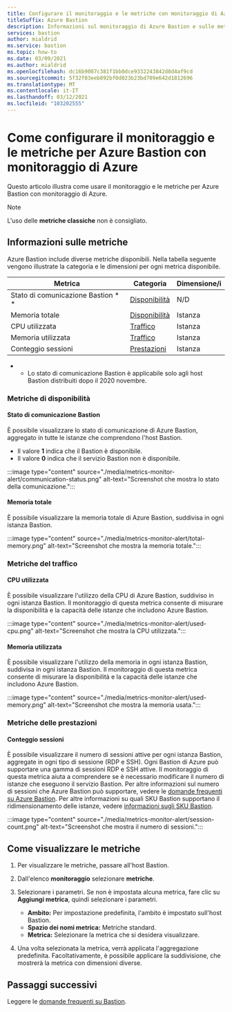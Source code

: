 ```yaml
---
title: Configurare il monitoraggio e le metriche con monitoraggio di Azure
titleSuffix: Azure Bastion
description: Informazioni sul monitoraggio di Azure Bastion e sulle metriche con monitoraggio di Azure, la soluzione per metriche, avvisi e log di diagnostica in Azure.
services: bastion
author: mialdrid
ms.service: bastion
ms.topic: how-to
ms.date: 03/09/2021
ms.author: mialdrid
ms.openlocfilehash: dc16b9007c381f1bb0dce9332243842d8d4af9cd
ms.sourcegitcommit: 5f32f03eeb892bf0d023b23bd709e642d1812696
ms.translationtype: MT
ms.contentlocale: it-IT
ms.lasthandoff: 03/12/2021
ms.locfileid: "103202555"
---
```

# <a name="how-to-configure-monitoring-and-metrics-for-azure-bastion-using-azure-monitor"></a>Come configurare il monitoraggio e le metriche per Azure Bastion con monitoraggio di Azure

Questo articolo illustra come usare il monitoraggio e le metriche per Azure Bastion con monitoraggio di Azure.

>[!NOTE]
>L'uso delle **metriche classiche** non è consigliato.
>

## <a name="about-metrics"></a>Informazioni sulle metriche

Azure Bastion include diverse metriche disponibili. Nella tabella seguente vengono illustrate la categoria e le dimensioni per ogni metrica disponibile.

|**Metrica**|**Categoria**|**Dimensione/i**|
| --- | --- | --- |
|Stato di comunicazione Bastion * *|[Disponibilità](#availability)|N/D|
|Memoria totale|[Disponibilità](#availability)|Istanza|
|CPU utilizzata|[Traffico](#traffic)|Istanza
|Memoria utilizzata|[Traffico](#traffic)|Istanza
|Conteggio sessioni|[Prestazioni](#performance)|Istanza|

* * Lo stato di comunicazione Bastion è applicabile solo agli host Bastion distribuiti dopo il 2020 novembre.

### <a name="availability-metrics"></a><a name="availability"></a>Metriche di disponibilità

#### <a name="bastion-communication-status"></a><a name="communication-status"></a>Stato di comunicazione Bastion

È possibile visualizzare lo stato di comunicazione di Azure Bastion, aggregato in tutte le istanze che comprendono l'host Bastion.

* Il valore **1** indica che il Bastion è disponibile.
* Il valore **0** indica che il servizio Bastion non è disponibile.

:::image type="content" source="./media/metrics-monitor-alert/communication-status.png" alt-text="Screenshot che mostra lo stato della comunicazione.":::

#### <a name="total-memory"></a><a name="total-memory"></a>Memoria totale

È possibile visualizzare la memoria totale di Azure Bastion, suddivisa in ogni istanza Bastion.

:::image type="content" source="./media/metrics-monitor-alert/total-memory.png" alt-text="Screenshot che mostra la memoria totale.":::

### <a name="traffic-metrics"></a><a name="traffic"></a>Metriche del traffico

#### <a name="used-cpu"></a><a name="used-cpu"></a>CPU utilizzata

È possibile visualizzare l'utilizzo della CPU di Azure Bastion, suddiviso in ogni istanza Bastion. Il monitoraggio di questa metrica consente di misurare la disponibilità e la capacità delle istanze che includono Azure Bastion.

:::image type="content" source="./media/metrics-monitor-alert/used-cpu.png" alt-text="Screenshot che mostra la CPU utilizzata.":::

#### <a name="used-memory"></a><a name="used-memory"></a>Memoria utilizzata

È possibile visualizzare l'utilizzo della memoria in ogni istanza Bastion, suddivisa in ogni istanza Bastion. Il monitoraggio di questa metrica consente di misurare la disponibilità e la capacità delle istanze che includono Azure Bastion.

:::image type="content" source="./media/metrics-monitor-alert/used-memory.png" alt-text="Screenshot che mostra la memoria usata.":::

### <a name="performance-metrics"></a><a name="performance"></a>Metriche delle prestazioni

#### <a name="session-count"></a>Conteggio sessioni

È possibile visualizzare il numero di sessioni attive per ogni istanza Bastion, aggregate in ogni tipo di sessione (RDP e SSH). Ogni Bastion di Azure può supportare una gamma di sessioni RDP e SSH attive. Il monitoraggio di questa metrica aiuta a comprendere se è necessario modificare il numero di istanze che eseguono il servizio Bastion. Per altre informazioni sul numero di sessioni che Azure Bastion può supportare, vedere le [domande frequenti su Azure Bastion](bastion-faq.md). Per altre informazioni su quali SKU Bastion supportano il ridimensionamento delle istanze, vedere [informazioni sugli SKU Bastion](bastion-connect-vm-scale-set.md).

:::image type="content" source="./media/metrics-monitor-alert/session-count.png" alt-text="Screenshot che mostra il numero di sessioni.":::

## <a name="how-to-view-metrics"></a><a name="metrics"></a>Come visualizzare le metriche

1. Per visualizzare le metriche, passare all'host Bastion.
1. Dall'elenco **monitoraggio** selezionare **metriche**.
1. Selezionare i parametri. Se non è impostata alcuna metrica, fare clic su **Aggiungi metrica**, quindi selezionare i parametri.

   * **Ambito:** Per impostazione predefinita, l'ambito è impostato sull'host Bastion.
   * **Spazio dei nomi metrica:** Metriche standard.
   * **Metrica:** Selezionare la metrica che si desidera visualizzare.

1. Una volta selezionata la metrica, verrà applicata l'aggregazione predefinita. Facoltativamente, è possibile applicare la suddivisione, che mostrerà la metrica con dimensioni diverse.

## <a name="next-steps"></a>Passaggi successivi

Leggere le [domande frequenti su Bastion](bastion-faq.md).
  